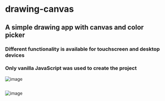 # drawing-canvas

## A simple drawing app with canvas and color picker

### Different functionality is available for touchscreen and desktop devices
### Only vanilla JavaScript was used to create the project

![image](https://user-images.githubusercontent.com/112722061/222014467-e78836a3-2abe-44b1-8323-cd1879623a1b.png)
##
![image](https://user-images.githubusercontent.com/112722061/222016726-ead76a40-e809-469e-9f7f-74b91539d659.png)
